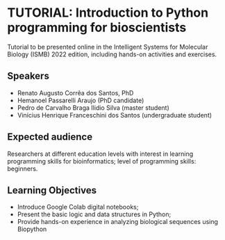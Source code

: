 # TUTORIAL: Introduction to Python programming for bioscientists

Tutorial to be presented online in the Intelligent Systems for Molecular Biology (ISMB) 2022 edition, including hands-on activities and exercises.


## Speakers

 * Renato Augusto Corrêa dos Santos, PhD
 * Hemanoel Passarelli Araujo (PhD candidate)
 * Pedro de Carvalho Braga Ilidio Silva (master student)
 * Vinícius Henrique Franceschini dos Santos (undergraduate student)


## Expected audience

Researchers at different education levels with interest in learning programming skills for bioinformatics; level of programming skills: beginners.


## Learning Objectives

 * Introduce Google Colab digital notebooks;
 * Present the basic logic and data structures in Python;
 * Provide hands-on experience in analyzing biological sequences using Biopython

